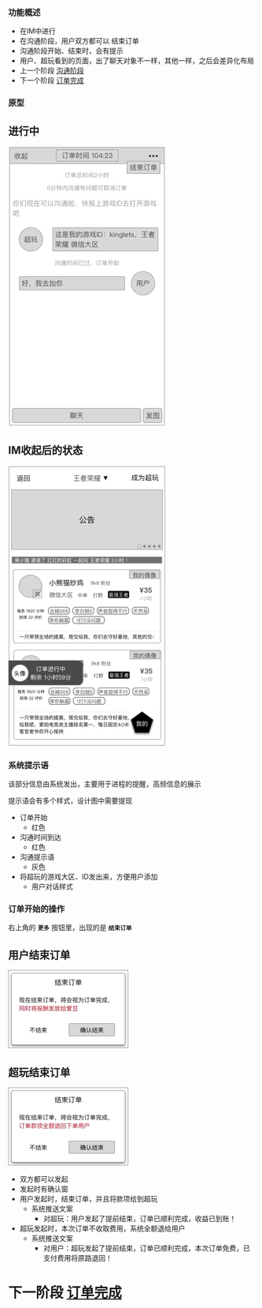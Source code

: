 ### 功能概述
* 在IM中进行
* 在沟通阶段，用户双方都可以 结束订单
* 沟通阶段开始、结束时，会有提示
* 用户、超玩看到的页面，出了聊天对象不一样，其他一样，之后会差异化布局
* 上一个阶段 [沟通阶段](order-communicate.md)
* 下一个阶段 [订单完成](order-finished.md)


### 原型
进行中
---
![IM-订单开始](img/IM-订单开始.jpg)

IM收起后的状态
---
![IM收起](img/IM-收起.jpg)

### 系统提示语
该部分信息由系统发出，主要用于进程的提醒，高频信息的展示

提示语会有多个样式，设计图中需要提现

* 订单开始
	* 红色
* 沟通时间到达
	* 红色
* 沟通提示语
	* 灰色
* 将超玩的游戏大区、ID发出来，方便用户添加
	* 用户对话样式

### 订单开始的操作
右上角的 **`更多`** 按钮里，出现的是 **`结束订单`**

用户结束订单
---
![](img/菜单-结束订单-确认-用户.jpg)

超玩结束订单
---
![](img/菜单-结束订单-确认-超玩.jpg)

* 双方都可以发起
* 发起时有确认窗
* 用户发起时，结束订单，并且将款项给到超玩
	* 系统推送文案
		* 对超玩：用户发起了提前结束，订单已顺利完成，收益已到账！
* 超玩发起时，本次订单不收取费用，系统全额退给用户
	* 系统推送文案
		* 对用户：超玩发起了提前结束，订单已顺利完成，本次订单免费，已支付费用将原路退回！



# 下一阶段 [订单完成](order-finished.md)